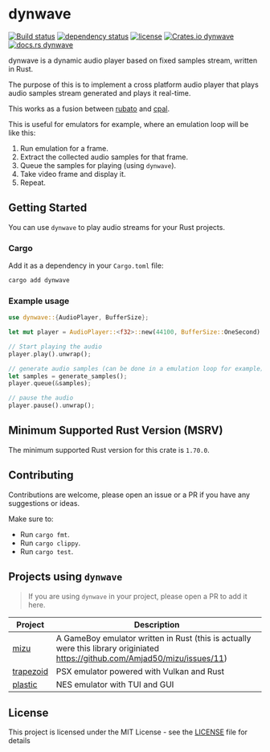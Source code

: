 # dynwave
[![Build status](https://github.com/Amjad50/dynwave/workflows/CI/badge.svg)](https://actions-badge.atrox.dev/Amjad50/dynwave/goto)
[![dependency status](https://deps.rs/repo/github/Amjad50/dynwave/status.svg)](https://deps.rs/repo/github/Amjad50/dynwave)
[![license](https://img.shields.io/github/license/Amjad50/dynwave)](./LICENSE)
[![Crates.io dynwave](https://img.shields.io/crates/v/dynwave)](https://crates.io/crates/dynwave)
[![docs.rs dynwave](https://img.shields.io/docsrs/dynwave/latest)](https://docs.rs/dynwave/latest/dynwave/)

dynwave is a dynamic audio player based on fixed samples stream, written in Rust.

The purpose of this is to implement a cross platform audio player that plays audio samples stream generated and plays it real-time.

This works as a fusion between [rubato](https://crates.io/crates/rubato) and [cpal](https://crates.io/crates/cpal).

This is useful for emulators for example, where an emulation loop will be like this:
1) Run emulation for a frame.
2) Extract the collected audio samples for that frame.
3) Queue the samples for playing (using `dynwave`).
4) Take video frame and display it.
5) Repeat.

## Getting Started

You can use `dynwave` to play audio streams for your Rust projects.

### Cargo
Add it as a dependency in your `Cargo.toml` file:
```sh
cargo add dynwave
```

### Example usage
```rust
use dynwave::{AudioPlayer, BufferSize};

let mut player = AudioPlayer::<f32>::new(44100, BufferSize::OneSecond).unwrap();

// Start playing the audio
player.play().unwrap();

// generate audio samples (can be done in a emulation loop for example)
let samples = generate_samples();
player.queue(&samples);

// pause the audio
player.pause().unwrap();
```

## Minimum Supported Rust Version (MSRV)
The minimum supported Rust version for this crate is `1.70.0`.

## Contributing

Contributions are welcome, please open an issue or a PR if you have any suggestions or ideas.

Make sure to:
- Run `cargo fmt`.
- Run `cargo clippy`.
- Run `cargo test`.

## Projects using `dynwave`
> If you are using `dynwave` in your project, please open a PR to add it here.

| Project | Description |
| ------- | ----------- |
| [mizu](https://github.com/Amjad50/mizu) | A GameBoy emulator written in Rust (this is actually were this library originiated https://github.com/Amjad50/mizu/issues/11)|
| [trapezoid](https://github.com/Amjad50/trapezoid) | PSX emulator powered with Vulkan and Rust |
| [plastic](https://github.com/Amjad50/plastic) | NES emulator with TUI and GUI |

## License
This project is licensed under the MIT License - see the [LICENSE](./LICENSE) file for details
